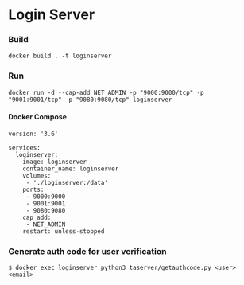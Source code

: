 # Login Server

### Build
```
docker build . -t loginserver
```

### Run
```
docker run -d --cap-add NET_ADMIN -p "9000:9000/tcp" -p "9001:9001/tcp" -p "9080:9080/tcp" loginserver
```

#### Docker Compose
```
version: '3.6'

services:
  loginserver:
    image: loginserver
    container_name: loginserver
    volumes:
     - './loginserver:/data'
    ports:
     - 9000:9000
     - 9001:9001
     - 9080:9080
    cap_add:
     - NET_ADMIN
    restart: unless-stopped
```

### Generate auth code for user verification
```
$ docker exec loginserver python3 taserver/getauthcode.py <user> <email>
```
